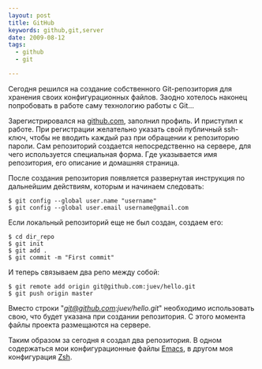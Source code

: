 ```yaml
--- 
layout: post
title: GitHub
keywords: github,git,server
date: 2009-08-12
tags:
  - github
  - git

---
```

Сегодня решился на создание собственного Git-репозитория для хранения своих конфигурационных файлов. Заодно хотелось наконец попробовать в работе саму технологию работы с Git...

Зарегистрировался на <a href="http://github.com" rel="nofollow">github.com</a>, заполнил профиль. И приступил к работе. При регистрации желательно указать свой публичный ssh-ключ, чтобы не вводить каждый раз при обращении к репозиторию пароли. Сам репозиторий создается непосредственно на сервере, для чего используется специальная форма. Где указывается имя репозитория, его описание и домашняя страница.

После создания репозитория появляется развернутая инструкция по дальнейшим действиям, которым и начинаем следовать:

    $ git config --global user.name "username"
    $ git config --global user.email username@gmail.com

Если локальный репозиторий еще не был создан, создаем его:

    $ cd dir_repo
    $ git init
    $ git add .
    $ git commit -m "First commit"

И теперь связываем два репо между собой:

    $ git remote add origin git@github.com:juev/hello.git
    $ git push origin master

Вместо строки "<em>git@github.com:juev/hello.git</em>" необходимо использовать свою, что будет указана при создании репозитория. С этого момента файлы проекта размещаются на сервере.

Таким образом за сегодня я создал два репозитория. В одном содержаться мои конфигурационные файлы <a href="http://github.com/Juev/emacs-configs/tree" rel="nofollow">Emacs</a>, в другом моя конфигурация <a href="http://github.com/Juev/zsh-configs/tree" rel="nofollow">Zsh</a>.
